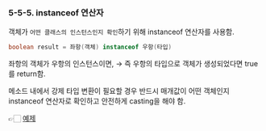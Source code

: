 ### 5-5-5. instanceof 연산자

객체가 `어떤 클래스의 인스턴스인지 확인`하기 위해 instanceof 연산자를 사용함.

```java
boolean result = 좌항(객체) instanceof 우항(타입)
```

좌항의 객체가 우항의 인스턴스이면, → 즉 우항의 타입으로 객체가 생성되었다면 true 를 return함.

메소드 내에서 강제 타입 변환이 필요할 경우 반드시 매개값이 어떤 객체인지 instanceof 연산자로 확인하고 안전하게 casting을 해야 함.

👉🏻 [예제](https://github.com/gimhanul/Java/tree/master/src/inheritance/polymorphism/instanceov)